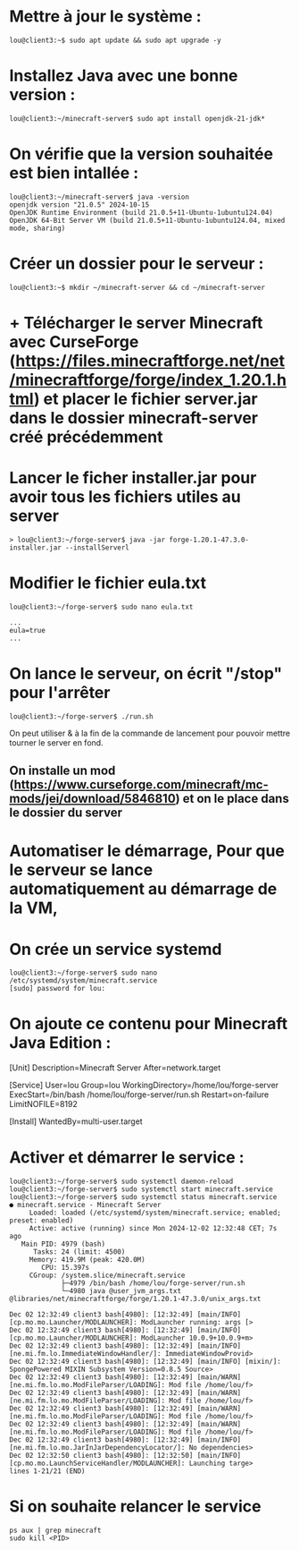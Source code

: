 # Mettre à jour le système :
 ```
lou@client3:~$ sudo apt update && sudo apt upgrade -y
 ```

# Installez Java avec une bonne version : 
 ```
lou@client3:~/minecraft-server$ sudo apt install openjdk-21-jdk*
 ```

# On vérifie que la version souhaitée est bien intallée :
 ```
 lou@client3:~/minecraft-server$ java -version
openjdk version "21.0.5" 2024-10-15
OpenJDK Runtime Environment (build 21.0.5+11-Ubuntu-1ubuntu124.04)
OpenJDK 64-Bit Server VM (build 21.0.5+11-Ubuntu-1ubuntu124.04, mixed mode, sharing)
 ```

# Créer un dossier pour le serveur :
 ```
lou@client3:~$ mkdir ~/minecraft-server && cd ~/minecraft-server
 ```
# + Télécharger le server Minecraft avec CurseForge (https://files.minecraftforge.net/net/minecraftforge/forge/index_1.20.1.html) et placer le fichier server.jar dans le dossier minecraft-server créé précédemment

# Lancer le ficher installer.jar pour avoir tous les fichiers utiles au server 
```
> lou@client3:~/forge-server$ java -jar forge-1.20.1-47.3.0-installer.jar --installServerl
```

# Modifier le fichier eula.txt 
```
lou@client3:~/forge-server$ sudo nano eula.txt

...
eula=true
...
```

# On lance le serveur, on écrit "/stop" pour l'arrêter 
 ```
 lou@client3:~/forge-server$ ./run.sh
 ```

 On peut utiliser & à la fin de la commande de lancement pour pouvoir mettre tourner le server en fond.

## On installe un mod (https://www.curseforge.com/minecraft/mc-mods/jei/download/5846810) et on le place dans le dossier du server
 


























 # Automatiser le démarrage, Pour que le serveur se lance automatiquement au démarrage de la VM,
  
# On crée un service systemd

``` 
lou@client3:~/forge-server$ sudo nano /etc/systemd/system/minecraft.service
[sudo] password for lou: 
```

# On ajoute ce contenu pour Minecraft Java Edition :

[Unit]
Description=Minecraft Server
After=network.target

[Service]
User=lou
Group=lou
WorkingDirectory=/home/lou/forge-server
ExecStart=/bin/bash /home/lou/forge-server/run.sh
Restart=on-failure
LimitNOFILE=8192

[Install]
WantedBy=multi-user.target


# Activer et démarrer le service :

```
lou@client3:~/forge-server$ sudo systemctl daemon-reload
lou@client3:~/forge-server$ sudo systemctl start minecraft.service
lou@client3:~/forge-server$ sudo systemctl status minecraft.service
● minecraft.service - Minecraft Server
     Loaded: loaded (/etc/systemd/system/minecraft.service; enabled; preset: enabled)
     Active: active (running) since Mon 2024-12-02 12:32:48 CET; 7s ago
   Main PID: 4979 (bash)
      Tasks: 24 (limit: 4500)
     Memory: 419.9M (peak: 420.0M)
        CPU: 15.397s
     CGroup: /system.slice/minecraft.service
             ├─4979 /bin/bash /home/lou/forge-server/run.sh
             └─4980 java @user_jvm_args.txt @libraries/net/minecraftforge/forge/1.20.1-47.3.0/unix_args.txt

Dec 02 12:32:49 client3 bash[4980]: [12:32:49] [main/INFO] [cp.mo.mo.Launcher/MODLAUNCHER]: ModLauncher running: args [>
Dec 02 12:32:49 client3 bash[4980]: [12:32:49] [main/INFO] [cp.mo.mo.Launcher/MODLAUNCHER]: ModLauncher 10.0.9+10.0.9+m>
Dec 02 12:32:49 client3 bash[4980]: [12:32:49] [main/INFO] [ne.mi.fm.lo.ImmediateWindowHandler/]: ImmediateWindowProvid>
Dec 02 12:32:49 client3 bash[4980]: [12:32:49] [main/INFO] [mixin/]: SpongePowered MIXIN Subsystem Version=0.8.5 Source>
Dec 02 12:32:49 client3 bash[4980]: [12:32:49] [main/WARN] [ne.mi.fm.lo.mo.ModFileParser/LOADING]: Mod file /home/lou/f>
Dec 02 12:32:49 client3 bash[4980]: [12:32:49] [main/WARN] [ne.mi.fm.lo.mo.ModFileParser/LOADING]: Mod file /home/lou/f>
Dec 02 12:32:49 client3 bash[4980]: [12:32:49] [main/WARN] [ne.mi.fm.lo.mo.ModFileParser/LOADING]: Mod file /home/lou/f>
Dec 02 12:32:49 client3 bash[4980]: [12:32:49] [main/WARN] [ne.mi.fm.lo.mo.ModFileParser/LOADING]: Mod file /home/lou/f>
Dec 02 12:32:49 client3 bash[4980]: [12:32:49] [main/INFO] [ne.mi.fm.lo.mo.JarInJarDependencyLocator/]: No dependencies>
Dec 02 12:32:50 client3 bash[4980]: [12:32:50] [main/INFO] [cp.mo.mo.LaunchServiceHandler/MODLAUNCHER]: Launching targe>
lines 1-21/21 (END)

```

# Si on souhaite relancer le service 
```
ps aux | grep minecraft
sudo kill <PID>
```



